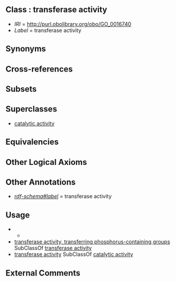 
## Class : transferase activity

 * *IRI* = http://purl.obolibrary.org/obo/GO_0016740
 * *Label* = transferase activity

## Synonyms


## Cross-references


## Subsets


## Superclasses

 * [catalytic activity](../../GO/24/GO_0003824.md)

## Equivalencies


## Other Logical Axioms


## Other Annotations

 * *[rdf-schema#label](../../el/rdf-schema#label.md)* = transferase activity

## Usage

 * -
 * [transferase activity, transferring phosphorus-containing groups](../../GO/72/GO_0016772.md) SubClassOf [transferase activity](../../GO/40/GO_0016740.md)
 * [transferase activity](../../GO/40/GO_0016740.md) SubClassOf [catalytic activity](../../GO/24/GO_0003824.md)

## External Comments

